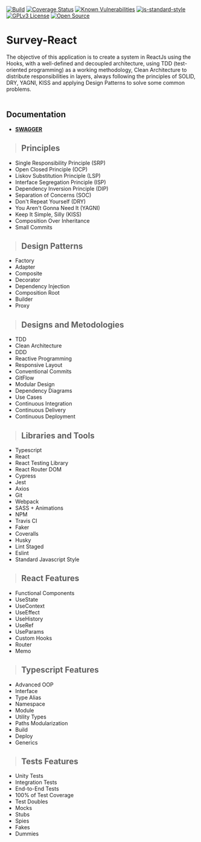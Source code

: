 [![Build](https://github.com/nxalan/survey-react/actions/workflows/build.yml/badge.svg)](https://github.com/nxalan/survey-react/actions/workflows/build.yml)
[![Coverage Status](https://coveralls.io/repos/github/nxalan/survey-react/badge.svg?branch=main)](https://coveralls.io/github/nxalan/survey-react?branch=main)
[![Known Vulnerabilities](https://snyk.io/test/github/nxalan/survey-react/badge.svg)](https://snyk.io/test/github/nxalan/survey-react)
[![js-standard-style](https://img.shields.io/badge/code%20style-standard-brightgreen.svg)](http://standardjs.com)
[![GPLv3 License](https://img.shields.io/badge/License-GPL%20v3-yellow.svg)](https://opensource.org/licenses/)
[![Open Source](https://badges.frapsoft.com/os/v1/open-source.svg?v=103)](https://opensource.org/)

# **Survey-React**

The objective of this application is to create a system in ReactJs using the Hooks, with a well-defined and decoupled architecture, using TDD (test-oriented programming) as a working methodology, Clean Architecture to distribute responsibilities in layers, always following the principles of SOLID, DRY, YAGNI, KISS and applying Design Patterns to solve some common problems.
<br /><br />

## Documentation

* [**SWAGGER**](https://enquetesapi.herokuapp.com/api-docs)

> ## Principles

* Single Responsibility Principle (SRP)
* Open Closed Principle (OCP)
* Liskov Substitution Principle (LSP)
* Interface Segregation Principle (ISP)
* Dependency Inversion Principle (DIP)
* Separation of Concerns (SOC)
* Don't Repeat Yourself (DRY)
* You Aren't Gonna Need It (YAGNI)
* Keep It Simple, Silly (KISS)
* Composition Over Inheritance
* Small Commits

> ## Design Patterns

* Factory
* Adapter
* Composite
* Decorator
* Dependency Injection
* Composition Root
* Builder
* Proxy

> ## Designs and Metodologies

* TDD
* Clean Architecture
* DDD
* Reactive Programming
* Responsive Layout
* Conventional Commits
* GitFlow
* Modular Design
* Dependency Diagrams
* Use Cases
* Continuous Integration
* Continuous Delivery
* Continuous Deployment

> ## Libraries and Tools

* Typescript
* React
* React Testing Library
* React Router DOM
* Cypress
* Jest
* Axios
* Git
* Webpack
* SASS + Animations
* NPM
* Travis CI
* Faker
* Coveralls
* Husky
* Lint Staged
* Eslint
* Standard Javascript Style

> ## React Features

* Functional Components
* UseState
* UseContext
* UseEffect
* UseHistory
* UseRef
* UseParams
* Custom Hooks
* Router
* Memo
> ## Typescript Features

* Advanced OOP
* Interface
* Type Alias
* Namespace
* Module
* Utility Types
* Paths Modularization
* Build
* Deploy
* Generics

> ## Tests Features

* Unity Tests
* Integration Tests
* End-to-End Tests
* 100% of Test Coverage
* Test Doubles
* Mocks
* Stubs
* Spies
* Fakes
* Dummies